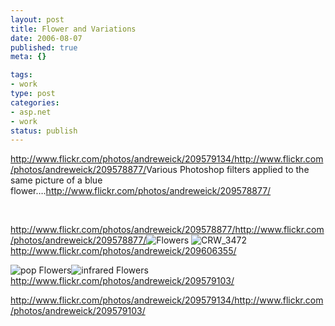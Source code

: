 ```yaml
--- 
layout: post
title: Flower and Variations
date: 2006-08-07
published: true
meta: {}

tags: 
- work
type: post
categories: 
- asp.net
- work
status: publish
---
```



<http://www.flickr.com/photos/andreweick/209579134/><http://www.flickr.com/photos/andreweick/209578877/>Various Photoshop filters applied to the same picture of a blue flower….<http://www.flickr.com/photos/andreweick/209578877/>



 



<http://www.flickr.com/photos/andreweick/209578877/><http://www.flickr.com/photos/andreweick/209578877/>![Flowers](http://media.eick.us/2011/05/209578877_c2565733cb_m.jpg) ![CRW_3472](http://media.eick.us/2011/05/209606355_36686857f0_m.jpg)<http://www.flickr.com/photos/andreweick/209606355/>



![pop Flowers](http://media.eick.us/2011/05/209579134_2748408f6c_m.jpg)![infrared Flowers](http://media.eick.us/2011/05/209579103_bfed0da12c_m.jpg)<http://www.flickr.com/photos/andreweick/209579103/>

<http://www.flickr.com/photos/andreweick/209579134/><http://www.flickr.com/photos/andreweick/209579103/>
